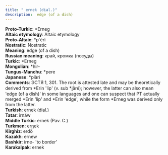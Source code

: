 ```yaml
---
title: " ernek (dial.)"
description:  edge (of a dish)
---
```


<strong>Proto-Turkic</strong>:  *Erneg<br>
<strong>Altaic etymology</strong>:  Altaic etymology<br>
<strong> Proto-Altaic</strong>:  *p`èrì<br>
<strong>Nostratic</strong>:  Nostratic<br>
<strong>Meaning</strong>:  edge (of a dish)<br>
<strong>Russian meaning</strong>:  край, кромка (посуды)<br>
<strong>Turkic</strong>:  *Erneg<br>
<strong>Mongolian</strong>:  *hir-<br>
<strong>Tungus-Manchu</strong>:  *pere<br>
<strong>Japanese</strong>:  *piàrì<br>
<strong>Comments</strong>:  ЭСТЯ 1, 301. The root is attested late and may be theoretically derived from *Erin 'lip' (v. sub *i̯ằré); however, the latter can also mean 'edge (of a dish)' in some languages and one can suspect that PT actually merged *Erin 'lip' and *Erin 'edge', while the form *Erneg was derived only from the latter.<br>
<strong>Turkish</strong>:  ernek (dial.)<br>
<strong>Tatar</strong>:  irnäw<br>
<strong>Middle Turkic</strong>:  ernek (Pav. C.)<br>
<strong>Turkmen</strong>:  erŋek<br>
<strong>Kirghiz</strong>:  erdȫ<br>
<strong>Kazakh</strong>:  ernew<br>
<strong>Bashkir</strong>:  irne- 'to border'<br>
<strong>Karakalpak</strong>:  ernek<br>


